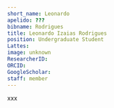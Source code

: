 ```yaml
---
short_name: Leonardo
apelido: ???
bibname: Rodrigues
title: Leonardo Izaias Rodrigues
position: Undergraduate Student
Lattes: 
image: unknown
ResearcherID: 
ORCID: 
GoogleScholar: 
staff: member
---
```


xxx

